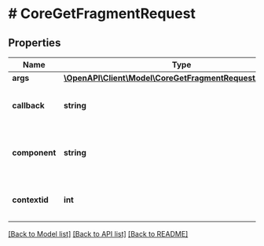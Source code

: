 # # CoreGetFragmentRequest

## Properties

Name | Type | Description | Notes
------------ | ------------- | ------------- | -------------
**args** | [**\OpenAPI\Client\Model\CoreGetFragmentRequestArgsInner[]**](CoreGetFragmentRequestArgsInner.md) |  | [optional]
**callback** | **string** | Name of the callback to execute | [default to 'null']
**component** | **string** | Component for the callback e.g. mod_assign | [default to 'null']
**contextid** | **int** | Context ID that the fragment is from | [default to null]

[[Back to Model list]](../../README.md#models) [[Back to API list]](../../README.md#endpoints) [[Back to README]](../../README.md)
